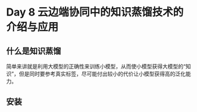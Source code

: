 # Day 8 云边端协同中的知识蒸馏技术的介绍与应用
## **什么是知识蒸馏**
简单来讲就是利用大模型的正确性来训练小模型，从而使小模型获得大模型的“知识”，但是同时要参考真实标签，尽可能付出较小的代价让小模型获得高的泛化能力。

## **安装**

